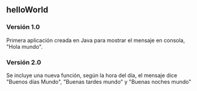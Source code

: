 ## helloWorld
### Versión 1.0
Primera aplicación creada en Java para mostrar el mensaje en consola, "Hola mundo".
### Versión 2.0
Se incluye una nueva función, según la hora del día, el mensaje dice "Buenos días Mundo", "Buenas tardes mundo" y "Buenas noches mundo"


